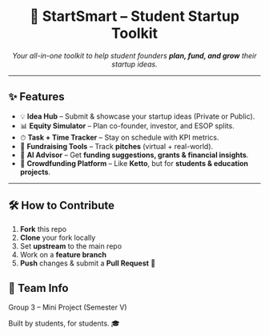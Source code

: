 <!-- Banner -->


<h1 align="center">🚀 StartSmart – Student Startup Toolkit</h1>

<p align="center">
  <i>Your all-in-one toolkit to help student founders <b>plan, fund, and grow</b> their startup ideas.</i>
</p>

---


## ✨ Features

- 💡 **Idea Hub** – Submit & showcase your startup ideas (Private or Public).
- 📊 **Equity Simulator** – Plan co-founder, investor, and ESOP splits.
- ⏱ **Task + Time Tracker** – Stay on schedule with KPI metrics.
- 💼 **Fundraising Tools** – Track **pitches** (virtual + real-world).
- 🤖 **AI Advisor** – Get **funding suggestions, grants & financial insights**.
- 💸 **Crowdfunding Platform** – Like **Ketto**, but for **students & education projects**.

---

## 🛠 How to Contribute

1. **Fork** this repo  
2. **Clone** your fork locally  
3. Set **upstream** to the main repo  
4. Work on a **feature branch**  
5. **Push** changes & submit a **Pull Request** 🚀



## 👥 Team Info
Group 3 – Mini Project (Semester V)

Built by students, for students. 🎓
